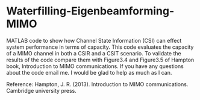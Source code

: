 # Waterfilling-Eigenbeamforming-MIMO
MATLAB code to show how Channel State Information (CSI) can effect system performance in terms of capacity.
This code evaluates the capacity of a MIMO channel in both a CSIR and a CSIT scenario. To validate the results of the code compare them with Figure3.4 and Figure3.5 of Hampton book, Introduction to MIMO communications.
If you have any questions about the code email me. I would be glad to help as much as I can.

Reference: Hampton, J. R. (2013). Introduction to MIMO communications. Cambridge university press.
